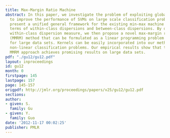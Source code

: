 ```yaml
---
title: Max-Margin Ratio Machine
abstract: In this paper, we investigate the problem of exploiting global information
  to improve the performance of SVMs on large scale classification problems. We first
  present a unified general framework for the existing min-max machine methods in
  terms of within-class dispersions and between-class dispersions. By defining a new
  within-class dispersion measure, we then propose a novel max-margin ratio machine
  (MMRM) method that can be formulated as a linear programming problem with scalability
  for large data sets. Kernels can be easily incorporated into our method to address
  non-linear classification problems. Our empirical results show that the proposed
  MMRM approach achieves promising results on large data sets.
pdf: "./gu12/gu12.pdf"
layout: inproceedings
id: gu12
month: 0
firstpage: 145
lastpage: 157
page: 145-157
origpdf: http://jmlr.org/proceedings/papers/v25/gu12/gu12.pdf
sections: 
author:
- given: S.
  family: Gu
- given: Y.
  family: Guo
date: '2012-11-17 00:02:25'
publisher: PMLR
---
```

